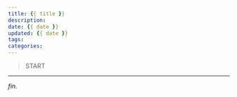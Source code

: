 ```yaml
---
title: {{ title }}
description:
date: {{ date }}
updated: {{ date }}
tags:
categories:
---
```


> START

<!-- more -->

---
*fin.*
